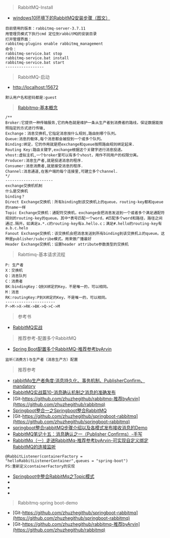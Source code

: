 >  RabbitMQ-Install
- [windows10环境下的RabbitMQ安装步骤（图文）](https://blog.csdn.net/weixin_39735923/article/details/79288578)
```
目前使用的版本：rabbitmq-server-3.7.11 
用管理员模式下执行cmd 定位到rabbitMQ的安装目录
打开管理界面：
rabbitmq-plugins enable rabbitmq_management
命令：
rabbitmq-service.bat stop  
rabbitmq-service.bat install  
rabbitmq-service.bat start 
-----------------
```

>  RabbitMQ-启动
- [http://localhost:15672](http://localhost:15672) 
```
默认用户名和密码都是:guest
```
> [Rabbitmq-基本概念](https://blog.csdn.net/qq_38455201/article/details/80308771)
```
/**
Broker:它提供一种传输服务,它的角色就是维护一条从生产者到消费者的路线，保证数据能按照指定的方式进行传输, 
Exchange：消息交换机,它指定消息按什么规则,路由到哪个队列。 
Queue:消息的载体,每个消息都会被投到一个或多个队列。 
Binding:绑定，它的作用就是把exchange和queue按照路由规则绑定起来. 
Routing Key:路由关键字,exchange根据这个关键字进行消息投递。 
vhost:虚拟主机,一个broker里可以有多个vhost，用作不同用户的权限分离。 
Producer:消息生产者,就是投递消息的程序. 
Consumer:消息消费者,就是接受消息的程序. 
Channel:消息通道,在客户端的每个连接里,可建立多个channel.
*/
--------------------- 
exchange交换机机制
什么是交换机
binding？
Direct Exchange交换机：所有binding到该交换机上的queue，routing-key都和queue的name一样
Topic Exchange交换机：通配符交换机，exchange会把消息发送到一个或者多个满足通配符规则的routing-key的queue。其中*表号匹配一个word，#匹配多个word和路径，路径之间通过.隔开。如满足a.*.c的routing-key有a.hello.c；满足#.hello的routing-key有a.b.c.helo
Fanout Exchange交换机：该交换机会把消息发送到所有binding到该交换机上的queue。这种是publisher/subcribe模式。用来做广播最好
Header Exchange交换机：设置header attribute参数类型的交换机
```
> Rabttimq-基本请求流程
```
P: 生产者
X：交换机
Q：消息队列
C：消费者
BK:bindingKey：Q到X绑定的Key，不是唯一的，可以相同。
M：消息
RK:routingKey:P到X绑定的Key，不是唯一的，可以相同。
----------------------
P->M->X->RK->BK->Q->C->M
```
> 参考书
- [RabbitMQ实战](https://book.douban.com/subject/26649178/?from=tag)

> 推荐参考-配置多个RabbitMQ
- [Spring Boot配置多个RabbitMQ-推荐参考byArvin](https://blog.csdn.net/qq_37608766/article/details/80912370)
```
监听(消费方)与生产者（消息生产方）配置
```

> 推荐参考
- [rabbitMq生产者角度:消息持久化、事务机制、PublisherConfirm、mandatory](https://blog.csdn.net/u014045580/article/details/70311746)
- [RabbitMQ实战篇10-消息确认机制之消息的准确发布](https://blog.csdn.net/zhuzhezhuzhe1/article/details/80706167)
- [Git-https://github.com/zhuzhegithub/rabbitmq-推荐byArvin](https://github.com/zhuzhegithub/rabbitmq)
- [Springboot整合一之Springboot整合RabbitMQ](https://blog.csdn.net/zhuzhezhuzhe1/article/details/80454956)
- [Git-https://github.com/zhuzhegithub/springboot-rabbitmq](https://github.com/zhuzhegithub/springboot-rabbitmq)
- [springboot整合rabbitMQ步骤介绍以及各模式发布接收消息的Demo](https://blog.csdn.net/u011059021/article/details/79827793)
- [RabbitMQ笔记十五：消息确认之一（Publisher Confirms）-手写]()
- [RabbitMq（一）走进RabbitMq-推荐参考byArvin-可实现自定义绑定RabbitMQ的连接监听](https://www.jianshu.com/p/a5f7fce67803)
```
@RabbitListener(containerFactory = "helloRabbitListenerContainer",queues = "spring-boot")
PS:重新定义containerFactory的实现
```
- [Springboot中整合RabbitMq之Topic模式](https://blog.csdn.net/zhaodj5660/article/details/79895562)
- []()
- []()
- []()

> Rabbitmq-spring boot-demo
- [Git-https://github.com/zhuzhegithub/springboot-rabbitmq](https://github.com/zhuzhegithub/springboot-rabbitmq)
- [Git-https://github.com/zhuzhegithub/rabbitmq-推荐byArvin](https://github.com/zhuzhegithub/rabbitmq)